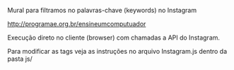 Mural para filtramos no palavras-chave (keywords) no Instagram

http://programae.org.br/ensineumcomputuador

Execução direto no cliente (browser) com chamadas a API do Instagram.

Para modificar as tags veja as instruções no arquivo Instagram.js dentro da pasta js/ 

